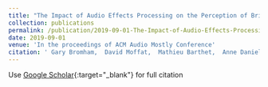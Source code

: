 ```yaml
---
title: "The Impact of Audio Effects Processing on the Perception of Brightness and Warmth"
collection: publications
permalink: /publication/2019-09-01-The-Impact-of-Audio-Effects-Processing-on-the-Perception-of-Brightness-and-Warmth
date: 2019-09-01
venue: 'In the proceedings of ACM Audio Mostly Conference'
citation: ' Gary Bromham,  David Moffat,  Mathieu Barthet,  Anne Danielsen,  Gy{\&quot;o}rgy Fazekas, &quot;The Impact of Audio Effects Processing on the Perception of Brightness and Warmth.&quot; In the proceedings of ACM Audio Mostly Conference, 2019.'
---
```

Use [Google Scholar](https://scholar.google.com/scholar?q=The+Impact+of+Audio+Effects+Processing+on+the+Perception+of+Brightness+and+Warmth){:target="_blank"} for full citation